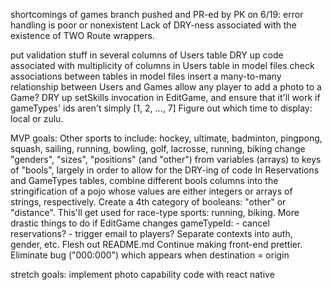 shortcomings of games branch pushed and PR-ed by PK on  6/19:
    error handling is poor or nonexistent
    Lack of DRY-ness associated with the existence of TWO Route wrappers.

put validation stuff in several columns of Users table
DRY up code associated with multiplicity of columns in Users table
in model files check associations between tables
in model files insert a many-to-many relationship between Users and Games
allow any player to add a photo to a Game?
DRY up setSkills invocation in EditGame, and ensure that it'll work if gameTypes' ids aren't simply [1, 2, ..., 7]
Figure out which time to display: local or zulu.

MVP goals:
    Other sports to include:
        hockey, ultimate, badminton, pingpong, squash, sailing, running, bowling, golf, lacrosse, running, biking
    change "genders", "sizes", "positions" (and "other") from variables (arrays) to keys of "bools", largely in order
        to allow for the DRY-ing of code
    In Reservations and GameTypes tables, combine different bools columns into the stringification of a pojo whose
        values are either integers or arrays of strings, respectively.
    Create a 4th category of booleans: "other" or "distance".  This'll get used for race-type sports: running, biking.
    More drastic things to do if EditGame changes gameTypeId:
        - cancel reservations?
        - trigger email to players?
    Separate contexts into auth, gender, etc.
    Flesh out README.md
    Continue making front-end prettier.
    Eliminate bug ("000:000") which appears when destination = origin

stretch goals:
    implement photo capability
    code with react native
